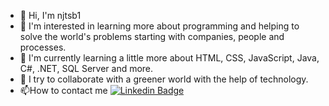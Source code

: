 - 👋 Hi, I'm njtsb1
- 👀 I'm interested in learning more about programming and helping to solve the world's problems starting with companies, people and processes.
- 🌱 I'm currently learning a little more about HTML, CSS, JavaScript, Java, C#, .NET, SQL Server and more.
- 💞️ I try to collaborate with a greener world with the help of technology.
- 📫How to contact me [![Linkedin Badge](https://img.shields.io/badge/-Nivaldo_Beirao-blue?style=flat-square&logo=Linkedin&logoColor=white&link=https://www.linkedin.com/in/nivaldobeirao/)](https://www.linkedin.com/in/nivaldobeirao/)  

<!---
njtsb1/njtsb1 is a ✨ special ✨ repository because its `README.md` (this file) appears on your GitHub profile.
You can click the Preview link to take a look at your changes.
--->
